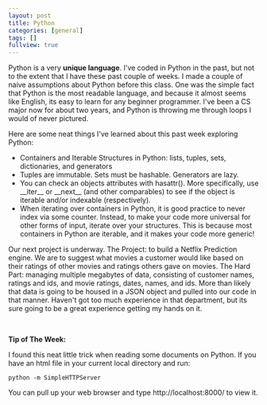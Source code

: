 ```yaml
---
layout: post
title: Python
categories: [general]
tags: []
fullview: true
---
```


Python is a very **unique language**. I've coded in Python in the past, but not to the extent that I have these past couple of weeks. I made a couple of naive assumptions about Python before this class. One was the simple fact that Python is the most readable language, and because it almost seems like English, its easy to learn for any beginner programmer. I've been a CS major now for about two years, and Python is throwing me through loops I would of never pictured.

Here are some neat things I've learned about this past week exploring Python:
  <ul>
    <li>Containers and Iterable Structures in Python: lists, tuples, sets, dictionaries, and generators </li>
    <li>Tuples are immutable. Sets must be hashable. Generators are lazy. </li>
    <li>You can check an objects attributes with hasattr(). More specifically, use __iter__ or __next__ (and other comparables) to see if the object is iterable and/or indexable (respectively). </li>
    <li>When iterating over containers in Python, it is good practice to never index via some counter. Instead, to make your code more universal for other forms of input, iterate over your structures. This is because most containers in Python are iterable, and it makes your code more generic!</li>
  </ul>

Our next project is underway. The Project: to build a Netflix Prediction engine. We are to suggest what movies a customer would like based on their ratings of other movies and ratings others gave on movies. The Hard Part: managing multiple megabytes of data, consisting of customer names, ratings and ids, and movie ratings, dates, names, and ids. More than likely that data is going to be housed in a JSON object and pulled into our code in that manner. Haven't got too much experience in that department, but its sure going to be a great experience getting my hands on it. 

<br>

**Tip of The Week:**

I found this neat little trick when reading some documents on Python. If you have an html file in your current local directory and run:

	python -m SimpleHTTPServer

You can pull up your web browser and type http://localhost:8000/ to view it.
